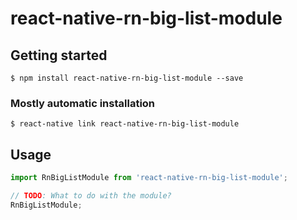# react-native-rn-big-list-module

## Getting started

`$ npm install react-native-rn-big-list-module --save`

### Mostly automatic installation

`$ react-native link react-native-rn-big-list-module`

## Usage
```javascript
import RnBigListModule from 'react-native-rn-big-list-module';

// TODO: What to do with the module?
RnBigListModule;
```
